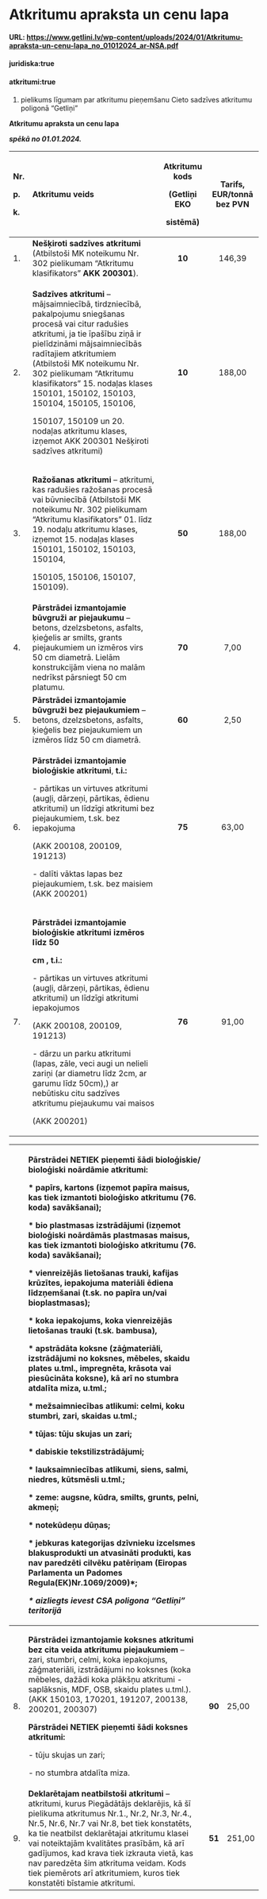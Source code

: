 # Atkritumu apraksta un cenu lapa

#### URL: https://www.getlini.lv/wp-content/uploads/2024/01/Atkritumu-apraksta-un-cenu-lapa_no_01012024_ar-NSA.pdf


#### juridiska:true
#### atkritumi:true
1. pielikums līgumam par atkritumu pieņemšanu Cieto sadzīves atkritumu poligonā “Getliņi”

<a name="atkritumu apraksta un cenu lapa"></a>**Atkritumu apraksta un cenu lapa**

***spēkā no 01.01.2024.***

|<p>**Nr.**</p><p>**p.**</p><p>**k.**</p>|<p></p><p>**Atkritumu veids**</p>|<p>**Atkritumu kods**</p><p>**(Getliņi EKO**</p><p>**sistēmā)**</p>|**Tarifs, EUR/tonnā bez PVN**|
| :- | :- | :-: | :-: |
|<p></p><p>1\.</p>|**Nešķiroti sadzīves atkritumi** (Atbilstoši MK noteikumu Nr. 302 pielikumam “Atkritumu klasifikators” **AKK 200301**).|**10**|146,39|
|<p></p><p></p><p></p><p>2\.</p>|<p>**Sadzīves atkritumi** – mājsaimniecībā, tirdzniecībā, pakalpojumu sniegšanas procesā vai citur radušies atkritumi, ja tie īpašību ziņā ir pielīdzināmi mājsaimniecībās radītajiem atkritumiem (Atbilstoši MK noteikumu Nr. 302 pielikumam “Atkritumu klasifikators” 15. nodaļas klases 150101, 150102, 150103, 150104, 150105, 150106,</p><p>150107, 150109 un 20. nodaļas atkritumu klases, izņemot AKK 200301 Nešķiroti sadzīves atkritumi)</p>|**10**|188,00|
|<p></p><p>3\.</p>|<p>**Ražošanas atkritumi** – atkritumi, kas radušies ražošanas procesā vai būvniecībā (Atbilstoši MK noteikumu Nr. 302 pielikumam “Atkritumu klasifikators” 01. līdz 19. nodaļu atkritumu klases, izņemot 15. nodaļas klases 150101, 150102, 150103, 150104,</p><p>150105, 150106, 150107, 150109).</p>|**50**|188,00|
|<p></p><p>4\.</p>|**Pārstrādei izmantojamie būvgruži ar piejaukumu** – betons, dzelzsbetons, asfalts, ķieģelis ar smilts, grants piejaukumiem un izmēros virs 50 cm diametrā. Lielām konstrukcijām viena no malām nedrīkst pārsniegt 50 cm platumu.|**70**|7,00|
|<p></p><p>5\.</p>|**Pārstrādei izmantojamie būvgruži bez piejaukumiem** – betons, dzelzsbetons, asfalts, ķieģelis bez piejaukumiem un izmēros līdz 50 cm diametrā.|**60**|2,50|
|<p></p><p>6\.</p>|<p>**Pārstrādei izmantojamie bioloģiskie atkritumi**, **t.i.:**</p><p></p><p>- pārtikas un virtuves atkritumi (augļi, dārzeņi, pārtikas, ēdienu atkritumi) un līdzīgi atkritumi bez piejaukumiem, t.sk. bez iepakojuma</p><p>(AKK 200108, 200109, 191213)</p><p></p><p>- dalīti vāktas lapas bez piejaukumiem, t.sk. bez maisiem (AKK 200201)</p>|**75**|63,00|
|<p></p><p>7\.</p>|<p>**Pārstrādei izmantojamie bioloģiskie atkritumi izmēros līdz 50**</p><p>**cm , t.i.:**</p><p></p><p>- pārtikas un virtuves atkritumi (augļi, dārzeņi, pārtikas, ēdienu atkritumi) un līdzīgi atkritumi iepakojumos</p><p>(AKK 200108, 200109, 191213)</p><p></p><p>- dārzu un parku atkritumi (lapas, zāle, veci augi un nelieli zariņi (ar diametru līdz 2cm, ar garumu līdz 50cm),) ar nebūtisku citu sadzīves atkritumu piejaukumu vai maisos</p><p>(AKK 200201)</p>|**76**|91,00|

||<p>**Pārstrādei NETIEK pieņemti šādi bioloģiskie/ bioloģiski noārdāmie atkritumi:**</p><p>* **papīrs, kartons** (izņemot papīra maisus, kas tiek izmantoti bioloģisko atkritumu (76. koda) savākšanai);</p><p>* **bio plastmasas izstrādājumi** (izņemot bioloģiski noārdāmās plastmasas maisus, kas tiek izmantoti bioloģisko atkritumu (76. koda) savākšanai);</p><p>* **vienreizējās lietošanas** trauki, kafijas krūzītes, iepakojuma materiāli ēdiena līdzņemšanai (t.sk. no papīra un/vai bioplastmasas);</p><p>* **koka** iepakojums, koka vienreizējās lietošanas trauki (t.sk. bambusa),</p><p>* **apstrādāta koksne** (zāģmateriāli, izstrādājumi no koksnes, mēbeles, skaidu plates u.tml., impregnēta, krāsota vai piesūcināta koksne), kā arī no stumbra atdalīta miza, u.tml.;</p><p>* **mežsaimniecības atlikumi**: celmi, koku stumbri, zari, skaidas u.tml.;</p><p>* **tūjas:** tūju skujas un zari;</p><p>* **dabiskie tekstilizstrādājumi;**</p><p>* **lauksaimniecības atlikumi,** siens, salmi, niedres, kūtsmēsli u.tml.;</p><p>* **zeme**: augsne, kūdra, smilts, grunts, pelni, akmeņi;</p><p>* **notekūdeņu dūņas;**</p><p>* **jebkuras kategorijas dzīvnieku izcelsmes blakusprodukti** un atvasināti produkti, kas nav paredzēti cilvēku patēriņam (Eiropas Parlamenta un Padomes Regula(EK)Nr.1069/2009)\*;</p><p>*\* aizliegts ievest CSA poligona “Getliņi” teritorijā*</p>|||
| :- | :- | :- | :- |
|<p></p><p>8\.</p>|<p>**Pārstrādei izmantojamie koksnes atkritumi bez cita veida atkritumu piejaukumiem** – zari, stumbri, celmi, koka iepakojums, zāģmateriāli, izstrādājumi no koksnes (koka mēbeles, dažādi koka plākšņu atkritumi - saplāksnis, MDF, OSB, skaidu plates u.tml.). (AKK 150103, 170201, 191207, 200138, 200201, 200307)</p><p></p><p>**Pārstrādei NETIEK pieņemti šādi koksnes atkritumi:**</p><p>- tūju skujas un zari;</p><p>- no stumbra atdalīta miza.</p>|<p></p><p>**90**</p>|<p></p><p>25,00</p>|
|<p></p><p>9\.</p>|**Deklarētajam neatbilstoši atkritumi** – atkritumi, kurus Piegādātājs deklarējis, kā šī pielikuma atkritumus Nr.1., Nr.2, Nr.3, Nr.4., Nr.5, Nr.6, Nr.7 vai Nr.8, bet tiek konstatēts, ka tie neatbilst deklarētajai atkritumu klasei vai noteiktajām kvalitātes prasībām, kā arī gadījumos, kad krava tiek izkrauta vietā, kas nav paredzēta šim atkrituma veidam. Kods tiek piemērots arī atkritumiem, kuros tiek konstatēti bīstamie atkritumi.|**51**|251,00|


